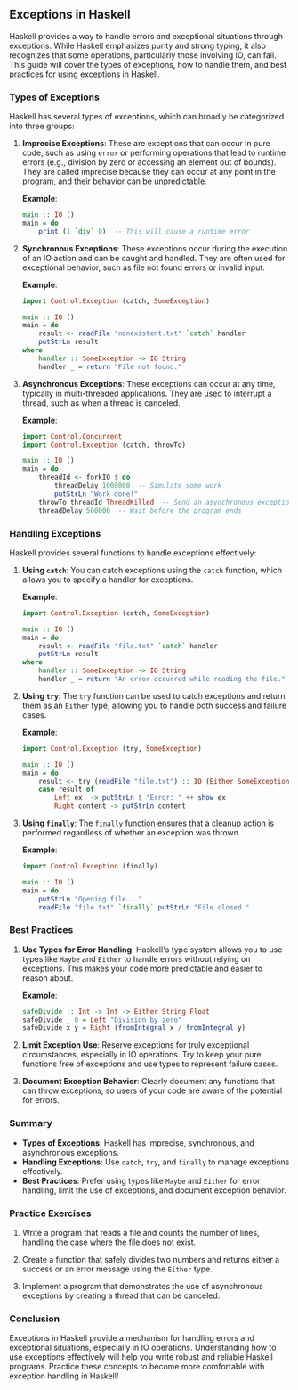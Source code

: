 ## Exceptions in Haskell

Haskell provides a way to handle errors and exceptional situations through exceptions. While Haskell emphasizes purity and strong typing, it also recognizes that some operations, particularly those involving IO, can fail. This guide will cover the types of exceptions, how to handle them, and best practices for using exceptions in Haskell.

### Types of Exceptions

Haskell has several types of exceptions, which can broadly be categorized into three groups:

1. **Imprecise Exceptions**: These are exceptions that can occur in pure code, such as using `error` or performing operations that lead to runtime errors (e.g., division by zero or accessing an element out of bounds). They are called imprecise because they can occur at any point in the program, and their behavior can be unpredictable.

   **Example**:
   ```haskell
   main :: IO ()
   main = do
       print (1 `div` 0)  -- This will cause a runtime error
   ```

2. **Synchronous Exceptions**: These exceptions occur during the execution of an IO action and can be caught and handled. They are often used for exceptional behavior, such as file not found errors or invalid input.

   **Example**:
   ```haskell
   import Control.Exception (catch, SomeException)

   main :: IO ()
   main = do
       result <- readFile "nonexistent.txt" `catch` handler
       putStrLn result
   where
       handler :: SomeException -> IO String
       handler _ = return "File not found."
   ```

3. **Asynchronous Exceptions**: These exceptions can occur at any time, typically in multi-threaded applications. They are used to interrupt a thread, such as when a thread is canceled.

   **Example**:
   ```haskell
   import Control.Concurrent
   import Control.Exception (catch, throwTo)

   main :: IO ()
   main = do
       threadId <- forkIO $ do
           threadDelay 1000000  -- Simulate some work
           putStrLn "Work done!"
       throwTo threadId ThreadKilled  -- Send an asynchronous exception
       threadDelay 500000  -- Wait before the program ends
   ```

### Handling Exceptions

Haskell provides several functions to handle exceptions effectively:

1. **Using `catch`**: You can catch exceptions using the `catch` function, which allows you to specify a handler for exceptions.

   **Example**:
   ```haskell
   import Control.Exception (catch, SomeException)

   main :: IO ()
   main = do
       result <- readFile "file.txt" `catch` handler
       putStrLn result
   where
       handler :: SomeException -> IO String
       handler _ = return "An error occurred while reading the file."
   ```

2. **Using `try`**: The `try` function can be used to catch exceptions and return them as an `Either` type, allowing you to handle both success and failure cases.

   **Example**:
   ```haskell
   import Control.Exception (try, SomeException)

   main :: IO ()
   main = do
       result <- try (readFile "file.txt") :: IO (Either SomeException String)
       case result of
           Left ex  -> putStrLn $ "Error: " ++ show ex
           Right content -> putStrLn content
   ```

3. **Using `finally`**: The `finally` function ensures that a cleanup action is performed regardless of whether an exception was thrown.

   **Example**:
   ```haskell
   import Control.Exception (finally)

   main :: IO ()
   main = do
       putStrLn "Opening file..."
       readFile "file.txt" `finally` putStrLn "File closed."
   ```

### Best Practices

1. **Use Types for Error Handling**: Haskell's type system allows you to use types like `Maybe` and `Either` to handle errors without relying on exceptions. This makes your code more predictable and easier to reason about.

   **Example**:
   ```haskell
   safeDivide :: Int -> Int -> Either String Float
   safeDivide _ 0 = Left "Division by zero"
   safeDivide x y = Right (fromIntegral x / fromIntegral y)
   ```

2. **Limit Exception Use**: Reserve exceptions for truly exceptional circumstances, especially in IO operations. Try to keep your pure functions free of exceptions and use types to represent failure cases.

3. **Document Exception Behavior**: Clearly document any functions that can throw exceptions, so users of your code are aware of the potential for errors.

### Summary

- **Types of Exceptions**: Haskell has imprecise, synchronous, and asynchronous exceptions.
- **Handling Exceptions**: Use `catch`, `try`, and `finally` to manage exceptions effectively.
- **Best Practices**: Prefer using types like `Maybe` and `Either` for error handling, limit the use of exceptions, and document exception behavior.

### Practice Exercises

1. Write a program that reads a file and counts the number of lines, handling the case where the file does not exist.

2. Create a function that safely divides two numbers and returns either a success or an error message using the `Either` type.

3. Implement a program that demonstrates the use of asynchronous exceptions by creating a thread that can be canceled.

### Conclusion

Exceptions in Haskell provide a mechanism for handling errors and exceptional situations, especially in IO operations. Understanding how to use exceptions effectively will help you write robust and reliable Haskell programs. Practice these concepts to become more comfortable with exception handling in Haskell!
